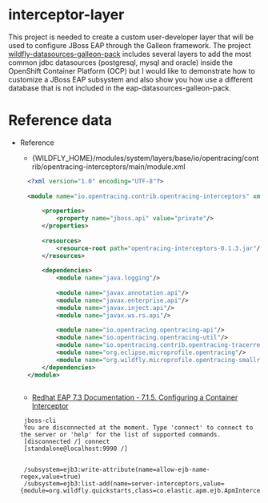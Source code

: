 # interceptor-layer

This project is needed to create a custom user-developer layer that will be used to configure JBoss EAP through the Galleon framework. The project [wildfly-datasources-galleon-pack](https://github.com/jbossas/eap-datasources-galleon-pack) includes several layers to add the most common jdbc datasources (postgresql, mysql and oracle) inside the OpenShift Container Platform (OCP) but I would like to demonstrate how to customize a JBoss EAP subsystem and also show you how use a different database that is not included in the eap-datasources-galleon-pack.

# Reference data

* Reference
   * {WILDFLY_HOME}/modules/system/layers/base/io/opentracing/contrib/opentracing-interceptors/main/module.xml
   
  ```xml
	<?xml version="1.0" encoding="UTF-8"?>
	
	<module name="io.opentracing.contrib.opentracing-interceptors" xmlns="urn:jboss:module:1.9">
	
	    <properties>
	        <property name="jboss.api" value="private"/>
	    </properties>
	
	    <resources>
	        <resource-root path="opentracing-interceptors-0.1.3.jar"/>
	    </resources>
	
	    <dependencies>
	        <module name="java.logging"/>
	
	        <module name="javax.annotation.api"/>
	        <module name="javax.enterprise.api"/>
	        <module name="javax.inject.api"/>
	        <module name="javax.ws.rs.api"/>
	
	        <module name="io.opentracing.opentracing-api"/>
	        <module name="io.opentracing.opentracing-util"/>
	        <module name="io.opentracing.contrib.opentracing-tracerresolver"/>
	        <module name="org.eclipse.microprofile.opentracing"/>
	        <module name="org.wildfly.microprofile.opentracing-smallrye"/>
	    </dependencies>
	</module>
	
  ```
  
  
   * [Redhat EAP 7.3 Documentation - 7.1.5. Configuring a Container Interceptor](https://access.redhat.com/documentation/es-es/red_hat_jboss_enterprise_application_platform/7.3/html/developing_ejb_applications/ejb_interceptors#configuring-a-container-interceptor_dev-guide-ejbs)

  ```shell
   jboss-cli
   You are disconnected at the moment. Type 'connect' to connect to the server or 'help' for the list of supported commands.
   [disconnected /] connect
   [standalone@localhost:9990 /]
   
   
   /subsystem=ejb3:write-attribute(name=allow-ejb-name-regex,value=true)
   /subsystem=ejb3:list-add(name=server-interceptors,value={module=org.wildfly.quickstarts,class=co.elastic.apm.ejb.ApmInterceptor})
	
  ```
 